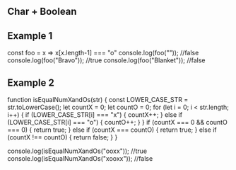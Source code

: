 ## Char + Boolean 
## Example 1 
const foo = x => x[x.length-1] === "o"
console.log(foo(""));
//false
console.log(foo("Bravo"));
//true
console.log(foo("Blanket"));
//false
## Example 2 
function isEqualNumXandOs(str) {
  const LOWER_CASE_STR = str.toLowerCase();
  let countX = 0;
  let countO = 0;
  for (let i = 0; i < str.length; i++) {
    if (LOWER_CASE_STR[i] === "x") {
      countX++;
    } else if (LOWER_CASE_STR[i] === "o") {
      countO++;
    }
  }
  if (countX === 0 && countO === 0) {
    return true;
  } else if (countX === countO) {
    return true;
  } else if (countX !== countO) {
    return false;
  }
}

console.log(isEqualNumXandOs("ooxx"));
//true
console.log(isEqualNumXandOs("xooxx"));
//false
